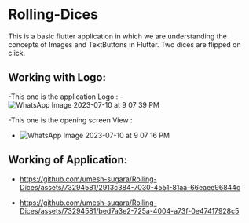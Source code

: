 

# Rolling-Dices
This is a basic flutter application in which we are understanding the concepts of Images and TextButtons in Flutter. Two dices are flipped on click.

## Working with Logo: 
  -This one is the application Logo : 
    - ![WhatsApp Image 2023-07-10 at 9 07 39 PM](https://github.com/umesh-sugara/Rolling-Dices/assets/73294581/e959bcdf-5cb8-4a7b-ad41-9c9355f8b7ae)
  
  -This one is the opening screen View : 
  -    ![WhatsApp Image 2023-07-10 at 9 07 16 PM](https://github.com/umesh-sugara/Rolling-Dices/assets/73294581/f3c98f36-2c10-4007-a897-8437fbdb6831)


## Working of Application:
  - https://github.com/umesh-sugara/Rolling-Dices/assets/73294581/2913c384-7030-4551-81aa-66eaee96844c

- https://github.com/umesh-sugara/Rolling-Dices/assets/73294581/bed7a3e2-725a-4004-a73f-0e47417928c5



